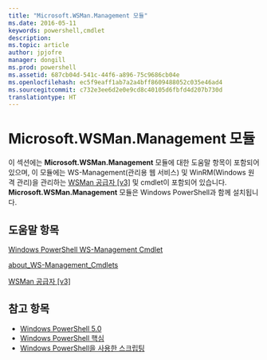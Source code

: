 ```yaml
---
title: "Microsoft.WSMan.Management 모듈"
ms.date: 2016-05-11
keywords: powershell,cmdlet
description: 
ms.topic: article
author: jpjofre
manager: dongill
ms.prod: powershell
ms.assetid: 687cb04d-541c-44f6-a896-75c9686cb04e
ms.openlocfilehash: ec5f9eaff1ab7a2a4bff8609488052c035e46ad4
ms.sourcegitcommit: c732e3ee6d2e0e9cd8c40105d6fbfd4d207b730d
translationtype: HT
---
```

# <a name="microsoftwsmanmanagement-module"></a>Microsoft.WSMan.Management 모듈
이 섹션에는 **Microsoft.WSMan.Management** 모듈에 대한 도움말 항목이 포함되어 있으며, 이 모듈에는 WS-Management(관리용 웹 서비스) 및 WinRM(Windows 원격 관리)을 관리하는 [WSMan 공급자 [v3]](https://technet.microsoft.com/en-us/library/4c3d8d36-4f7a-4211-996f-64110e4b2eb7) 및 cmdlet이 포함되어 있습니다. **Microsoft.WSMan.Management** 모듈은 Windows PowerShell과 함께 설치됩니다.

## <a name="help-topics"></a>도움말 항목
[Windows PowerShell WS-Management Cmdlet](http://go.microsoft.com/fwlink/?LinkID=245863)

[about_WS-Management_Cmdlets](https://technet.microsoft.com/en-us/library/6ed3370a-ea10-45a5-9493-696aeace27ed)

[WSMan 공급자 [v3]](https://technet.microsoft.com/en-us/library/4c3d8d36-4f7a-4211-996f-64110e4b2eb7)

## <a name="see-also"></a>참고 항목
- [Windows PowerShell 5.0](Windows-PowerShell-5.0.md)
- [Windows PowerShell 핵심](https://technet.microsoft.com/en-us/library/4b75f1e4-f327-48f3-92ab-bf5435094d41)
- [Windows PowerShell을 사용한 스크립팅](../../getting-started/fundamental/Scripting-with-Windows-PowerShell.md)

